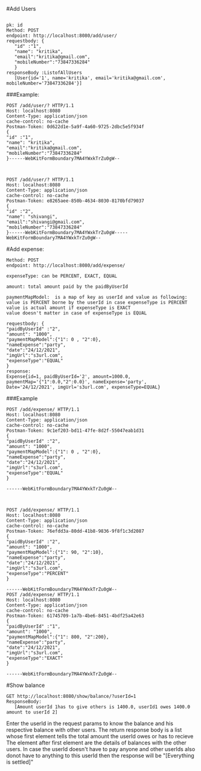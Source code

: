 #Add Users
```

pk: id
Method: POST
endpoint: http://localhost:8080/add/user/
requestbody: {
   "id" :"1",
   "name": "kritika",
   "email":"kritika@gmail.com",
   "mobileNumber":"73847336284"
   }
responseBody :ListofAllUsers
   [User{id='1', name='kritika', email='kritika@gmail.com', mobileNumber='73847336284'}]

```
###Example:
```
POST /add/user/? HTTP/1.1
Host: localhost:8080
Content-Type: application/json
cache-control: no-cache
Postman-Token: 0d622d1e-5a9f-4a60-9725-2dbc5e5f934f
{
"id" :"1",
"name": "kritika",
"email":"kritika@gmail.com",
"mobileNumber":"73847336284"
}------WebKitFormBoundary7MA4YWxkTrZu0gW--



POST /add/user/? HTTP/1.1
Host: localhost:8080
Content-Type: application/json
cache-control: no-cache
Postman-Token: e8265aee-850b-4634-8030-8170bfd79037
{
"id" :"2",
"name": "shivangi",
"email":"shivangi@gmail.com",
"mobileNumber":"73847336284"
}------WebKitFormBoundary7MA4YWxkTrZu0gW-----WebKitFormBoundary7MA4YWxkTrZu0gW--
```

#Add expense:
```
Method: POST
endpoint: http://localhost:8080/add/expense/

expenseType: can be PERCENT, EXACT, EQUAL

amount: total amount paid by the paidByUserId 

paymentMapModel:  is a map of key as userId and value as following:
value is PERCENT borne by the userId in case expenseType is PERCENT
value is actual amount if expenseType is EXACT
value doesn't matter in case of expenseType is EQUAL

requestbody: {
"paidByUserId" :"2",
"amount": "1000",
"paymentMapModel":{"1": 0 , "2":0},
"nameExpense":"party",
"date":"24/12/2021",
"imgUrl":"s3url.com",
"expenseType":"EQUAL"
}
response:
Expense{id=1, paidByUserId='2', amount=1000.0, paymentMap='{"1":0.0,"2":0.0}', nameExpense='party', Date='24/12/2021', imgUrl='s3url.com', expenseType=EQUAL}
```
###Example
```
POST /add/expense/ HTTP/1.1
Host: localhost:8080
Content-Type: application/json
cache-control: no-cache
Postman-Token: 9c1ef203-bd11-47fe-8d2f-55047eab1d31
{
"paidByUserId" :"2",
"amount": "1000",
"paymentMapModel":{"1": 0 , "2":0},
"nameExpense":"party",
"date":"24/12/2021",
"imgUrl":"s3url.com",
"expenseType":"EQUAL"
}

------WebKitFormBoundary7MA4YWxkTrZu0gW--



POST /add/expense/ HTTP/1.1
Host: localhost:8080
Content-Type: application/json
cache-control: no-cache
Postman-Token: 76efdd3a-80dd-41b8-9836-9f8f1c3d2087
{
"paidByUserId" :"2",
"amount": "1000",
"paymentMapModel":{"1": 90, "2":10},
"nameExpense":"party",
"date":"24/12/2021",
"imgUrl":"s3url.com",
"expenseType":"PERCENT"
}

------WebKitFormBoundary7MA4YWxkTrZu0gW--
POST /add/expense/ HTTP/1.1
Host: localhost:8080
Content-Type: application/json
cache-control: no-cache
Postman-Token: 61745709-1a7b-4be6-8451-4bdf25a42e63
{
"paidByUserId" :"1",
"amount": "1000",
"paymentMapModel":{"1": 800, "2":200},
"nameExpense":"party",
"date":"24/12/2021",
"imgUrl":"s3url.com",
"expenseType":"EXACT"
}

------WebKitFormBoundary7MA4YWxkTrZu0gW--
```

#Show balance
```
GET http://localhost:8080/show/balance/?userId=1
ResponseBody:
   [Amount userId 1has to give others is 1400.0, userId1 owes 1400.0 amount to userId 2]
```
Enter the userId in the request params to know the balance
and his respective balance with other users.
The return response body is a list whose first element
tells the total amount the userId owes or has to recieve 
The element after first element are the details of balances with
the other users.
In case the userId doesn't have to pay anyone and other
userIds also donot have to anything to  this userId then
the response will be "[Everything is settled]"





